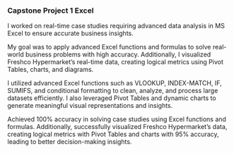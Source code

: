 ### Capstone Project 1 Excel<br/>
I worked on real-time case studies requiring advanced data analysis in MS Excel to ensure accurate business insights.<br/>

My goal was to apply advanced Excel functions and formulas to solve real-world business problems with high accuracy. Additionally, I visualized Freshco Hypermarket’s real-time data, creating logical metrics using Pivot Tables, charts, and diagrams.<br/>

I utilized advanced Excel functions such as VLOOKUP, INDEX-MATCH, IF, SUMIFS, and conditional formatting to clean, analyze, and process large datasets efficiently. I also leveraged Pivot Tables and dynamic charts to generate meaningful visual representations and insights.<br/>

Achieved 100% accuracy in solving case studies using Excel functions and formulas. Additionally, successfully visualized Freshco Hypermarket’s data, creating logical metrics with Pivot Tables and charts with 95% accuracy, leading to better decision-making insights.<br/>

